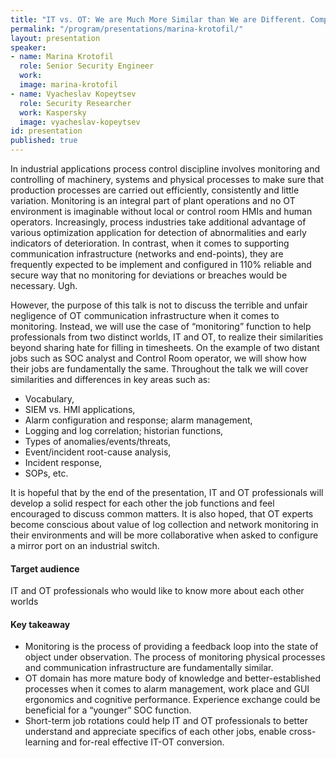 ```yaml
---
title: "IT vs. OT: We are Much More Similar than We are Different. Comparing Process Control Room and SOC operations"
permalink: "/program/presentations/marina-krotofil/"
layout: presentation
speaker:
- name: Marina Krotofil
  role: Senior Security Engineer
  work:
  image: marina-krotofil
- name: Vyacheslav Kopeytsev
  role: Security Researcher
  work: Kaspersky
  image: vyacheslav-kopeytsev
id: presentation
published: true
---
```


In industrial applications process control discipline involves monitoring and controlling of machinery, systems and physical processes to make sure that production processes are carried out efficiently, consistently and little variation. Monitoring is an integral part of plant operations and no OT environment is imaginable without local or control room HMIs and human operators. Increasingly, process industries take additional advantage of various optimization application for detection of abnormalities and early indicators of deterioration. In contrast, when it comes to supporting communication infrastructure (networks and end-points), they are frequently expected to be implement and configured in 110% reliable and secure way that no monitoring for deviations or breaches would be necessary. Ugh.

However, the purpose of this talk is not to discuss the terrible and unfair negligence of OT communication infrastructure when it comes to monitoring. Instead, we will use the case of “monitoring” function to help professionals from two distinct worlds, IT and OT, to realize their similarities beyond sharing hate for filling in timesheets. On the example of two distant jobs such as SOC analyst and Control Room operator, we will show how their jobs are fundamentally the same. Throughout the talk we will cover similarities and differences in key areas such as:

* Vocabulary,
* SIEM vs. HMI applications,
* Alarm configuration and response; alarm management,
* Logging and log correlation; historian functions,
* Types of anomalies/events/threats,
* Event/incident root-cause analysis,
* Incident response,
* SOPs, etc.

It is hopeful that by the end of the presentation, IT and OT professionals will develop a solid respect for each other the job functions and feel encouraged to discuss common matters. It is also hoped, that OT experts become conscious about value of log collection and network monitoring in their environments and will be more collaborative when asked to configure a mirror port on an industrial switch.

#### Target audience
IT and OT professionals who would like to know more about each other worlds

#### Key takeaway
* Monitoring is the process of providing a feedback loop into the state of object under observation. The process of monitoring physical processes and communication infrastructure are fundamentally similar.
* OT domain has more mature body of knowledge and better-established processes when it comes to alarm management, work place and GUI ergonomics and cognitive performance. Experience exchange could be beneficial for a “younger” SOC function.
* Short-term job rotations could help IT and OT professionals to better understand and appreciate specifics of each other jobs, enable cross-learning and for-real effective IT-OT conversion.

